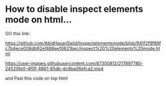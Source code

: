 #  How to disable inspect elements mode on html...

GO this link:


https://github.com/AbidHasanSajid/Inspectelementsmode/blob/941f2f9f86fc7b4ece008db92ef488ee10621bec/inspect%20%20elements%20mode.html


https://user-images.githubusercontent.com/87300812/217897780-24520fe0-4f0f-4861-85db-dc8ba06efca2.mp4


and  Past  this code on top html
